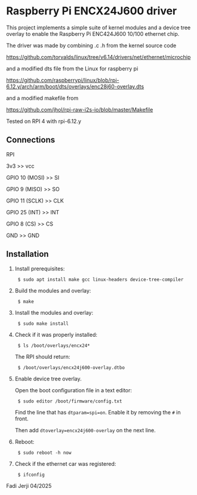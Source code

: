 Raspberry Pi ENCX24J600 driver 
=====================================

This project implements a simple suite of kernel modules and a device tree
overlay to enable the Raspberry Pi ENC424J600 10/100 ethernet chip.

The driver was made by combining .c .h from the kernel source code

https://github.com/torvalds/linux/tree/v6.14/drivers/net/ethernet/microchip

and a modified dts file from the Linux for raspberry pi

https://github.com/raspberrypi/linux/blob/rpi-6.12.y/arch/arm/boot/dts/overlays/enc28j60-overlay.dts

and a modified makefile from

https://github.com/jhol/rpi-raw-i2s-io/blob/master/Makefile

Tested on RPI 4 with rpi-6.12.y


Connections
-----------

RPI

3v3 		  >> vcc

GPIO 10 (MOSI)    >> SI

GPIO 9 (MISO)     >> SO

GPIO 11 (SCLK)    >> CLK

GPIO 25 (INT)     >> INT

GPIO 8 (CS)       >> CS

GND 	          >> GND

Installation
-----------

1. Install prerequisites:

    ```
     $ sudo apt install make gcc linux-headers device-tree-compiler
    ```

2. Build the modules and overlay:

    ```
     $ make
    ```

3. Install the modules and overlay:

    ```
     $ sudo make install
    ```
    
4. Check if it was properly installed:

    ```
     $ ls /boot/overlays/encx24*
    ```
    
    The RPI should return:
    
     ```
      $ /boot/overlays/encx24j600-overlay.dtbo
     ```

4. Enable device tree overlay.

    Open the boot configuration file in a text editor:

    ```
     $ sudo editor /boot/firmware/config.txt
    ```

    Find the line that has `dtparam=spi=on`. Enable it by removing the `#` in front.

    Then add `dtoverlay=encx24j600-overlay` on the next line.


5. Reboot:

    ```
     $ sudo reboot -h now
    ```

6. Check if the ethernet car was registered:

    ```
     $ ifconfig
    ```





Fadi Jerji 04/2025
